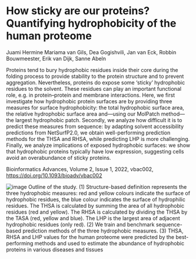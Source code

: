# How sticky are our proteins? Quantifying hydrophobicity of the human proteome 

Juami Hermine Mariama van Gils, Dea Gogishvili, Jan van Eck, Robbin Bouwmeester, Erik van Dijk, Sanne Abeln

Proteins tend to bury hydrophobic residues inside their core during the folding process to provide stability to the protein structure and to prevent aggregation. Nevertheless, proteins do expose some ‘sticky’ hydrophobic residues to the solvent. These residues can play an important functional role, e.g. in protein–protein and membrane interactions. Here, we first investigate how hydrophobic protein surfaces are by providing three measures for surface hydrophobicity: the total hydrophobic surface area, the relative hydrophobic surface area and—using our MolPatch method—the largest hydrophobic patch. Secondly, we analyze how difficult it is to predict these measures from sequence: by adapting solvent accessibility predictions from NetSurfP2.0, we obtain well-performing prediction methods for the THSA and RHSA, while predicting LHP is more challenging. Finally, we analyze implications of exposed hydrophobic surfaces: we show that hydrophobic proteins typically have low expression, suggesting cells avoid an overabundance of sticky proteins.

Bioinformatics Advances, Volume 2, Issue 1, 2022, vbac002, https://doi.org/10.1093/bioadv/vbac002

![image](/figures/StudyOutline.jpeg)
Outline of the study. (1) Structure-based definition represents the three hydrophobic measures: red and yellow colours indicate the surface of hydrophobic residues, the blue colour indicates the surface of hydrophilic residues. The THSA is calculated by summing the area of all hydrophobic residues (red and yellow). The RHSA is calculated by dividing the THSA by the TASA (red, yellow and blue). The LHP is the largest area of adjacent hydrophobic residues (only red). (2) We train and benchmark sequence-based prediction methods of the three hydrophobic measures. (3) THSA, RHSA and LHP values for the human proteome were predicted by the best-performing methods and used to estimate the abundance of hydrophobic proteins in various diseases and tissues
